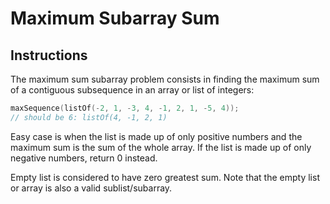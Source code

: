 # Maximum Subarray Sum

## Instructions

The maximum sum subarray problem consists in finding the maximum sum of a contiguous subsequence in an array or list of
integers:

```Kotlin
maxSequence(listOf(-2, 1, -3, 4, -1, 2, 1, -5, 4));
// should be 6: listOf(4, -1, 2, 1)
```

Easy case is when the list is made up of only positive numbers and the maximum sum is the sum of the whole array. If the
list is made up of only negative numbers, return 0 instead.

Empty list is considered to have zero greatest sum. Note that the empty list or array is also a valid sublist/subarray.

